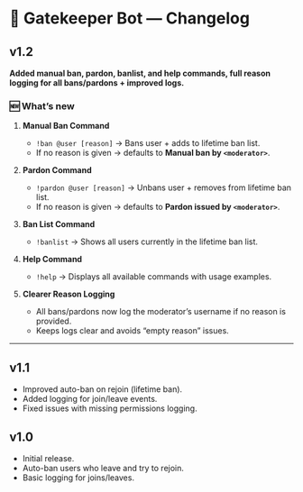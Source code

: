 # 📜 Gatekeeper Bot — Changelog

## v1.2
**Added manual ban, pardon, banlist, and help commands, full reason logging for all bans/pardons + improved logs.**

### 🆕 What’s new
1. **Manual Ban Command**
   - `!ban @user [reason]` → Bans user + adds to lifetime ban list.
   - If no reason is given → defaults to **Manual ban by `<moderator>`**.

2. **Pardon Command**
   - `!pardon @user [reason]` → Unbans user + removes from lifetime ban list.
   - If no reason is given → defaults to **Pardon issued by `<moderator>`**.

3. **Ban List Command**
   - `!banlist` → Shows all users currently in the lifetime ban list.

4. **Help Command**
   - `!help` → Displays all available commands with usage examples.

5. **Clearer Reason Logging**
   - All bans/pardons now log the moderator’s username if no reason is provided.
   - Keeps logs clear and avoids “empty reason” issues.

---

## v1.1
- Improved auto-ban on rejoin (lifetime ban).
- Added logging for join/leave events.
- Fixed issues with missing permissions logging.

## v1.0
- Initial release.
- Auto-ban users who leave and try to rejoin.
- Basic logging for joins/leaves.